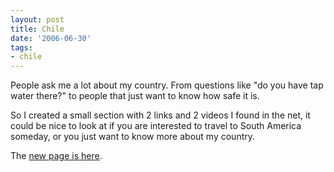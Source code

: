 ```yaml
---
layout: post
title: Chile
date: '2006-06-30'
tags:
- chile
---
```


People ask me a lot about my country. From questions like "do you have tap water there?" to people that just want to know how safe it is.

So I created a small section with 2 links and 2 videos I found in the net, it could be nice to look at if you are interested to travel to South America someday, or you just want to know more about my country.

The [new page is here][1].

[1]: http://duncan.mac-vicar.com/blog/other/chile/

